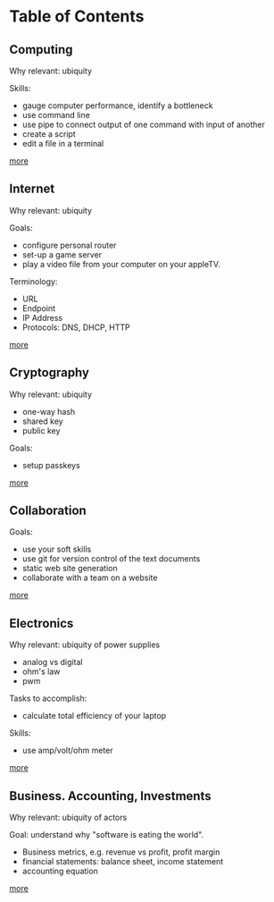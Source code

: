 # Table of Contents

## Computing

Why relevant: ubiquity

Skills:

* gauge computer performance, identify a bottleneck
* use command line
* use pipe to connect output of one command with input of another
* create a script
* edit a file in a terminal

[more](Computing/)

## Internet

Why relevant: ubiquity

Goals:

* configure personal router
* set-up a game server
* play a video file from your computer on your appleTV.

Terminology:

* URL
* Endpoint
* IP Address
* Protocols: DNS, DHCP, HTTP

[more](Internet/)

## Cryptography

Why relevant: ubiquity

* one-way hash
* shared key
* public key

Goals:

* setup passkeys

[more](Cryptography/)

## Collaboration

Goals:

* use your soft skills
* use git for version control of the text documents
* static web site generation
* collaborate with a team on a website

[more](Collaboration/)

## Electronics

Why relevant: ubiquity of power supplies

* analog vs digital
* ohm's law
* pwm

Tasks to accomplish:

* calculate total efficiency of your laptop

Skills:

* use amp/volt/ohm meter

[more](Elecronics/)

## Business. Accounting, Investments

Why relevant: ubiquity of actors

Goal: understand why "software is eating the world".

* Business metrics, e.g. revenue vs profit, profit margin
* financial statements: balance sheet, income statement
* accounting equation

[more](Business/)
